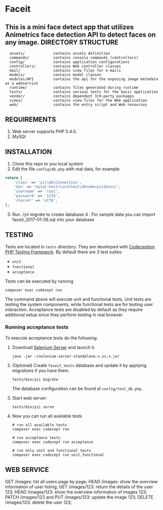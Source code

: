 Faceit
============================

This is a mini face detect app that utilizes Animetrics face detection API to detect faces on any image.
DIRECTORY STRUCTURE
-------------------

      assets/             contains assets definition
      commands/           contains console commands (controllers)
      config/             contains application configurations
      controllers/        contains Web controller classes
      mail/               contains view files for e-mails
      models/             contains model classes
      modules/API         contains the api for the exposing image metadata as a webservice
      runtime/            contains files generated during runtime
      tests/              contains various tests for the basic application
      vendor/             contains dependent 3rd-party packages
      views/              contains view files for the Web application
      web/                contains the entry script and Web resources



REQUIREMENTS
------------

1. Web server supports PHP 5.4.0.
2. MySQl




INSTALLATION
------------

1. Clone this repo to you local system
2. Edit the file `config/db.php` with real data, for example:

```php
return [
    'class' => 'yii\db\Connection',
    'dsn' => 'mysql:host=localhost;dbname=yii2basic',
    'username' => 'root',
    'password' => '1234',
    'charset' => 'utf8',
];
```
3. Run ./yii migrate to create database 
4 . For sample data you can import faceit_2017-01-26.sql into your database


TESTING
-------

Tests are located in `tests` directory. They are developed with [Codeception PHP Testing Framework](http://codeception.com/).
By default there are 3 test suites:

- `unit`
- `functional`
- `acceptance`

Tests can be executed by running

```
composer exec codecept run
``` 

The command above will execute unit and functional tests. Unit tests are testing the system components, while functional
tests are for testing user interaction. Acceptance tests are disabled by default as they require additional setup since
they perform testing in real browser. 


### Running  acceptance tests

To execute acceptance tests do the following:  
1. Download [Selenium Server](http://www.seleniumhq.org/download/) and launch it:

    ```
    java -jar ~/selenium-server-standalone-x.xx.x.jar
    ``` 

2. (Optional) Create `faceit_tests` database and update it by applying migrations if you have them.

   ```
   tests/bin/yii migrate
   ```

   The database configuration can be found at `config/test_db.php`.


3. Start web server:

    ```
    tests/bin/yii serve
    ```

4. Now you can run all available tests

   ```
   # run all available tests
   composer exec codecept run

   # run acceptance tests
   composer exec codecept run acceptance

   # run only unit and functional tests
   composer exec codecept run unit,functional
   ```

WEB SERVICE
-----------


GET /images: list all users page by page;
HEAD /images: show the overview information of user listing;
GET /images/123: return the details of the user 123;
HEAD /images/123: show the overview information of images 123;
PATCH /images/123 and PUT /images/123: update the image 123;
DELETE /images/123: delete the user 123;


